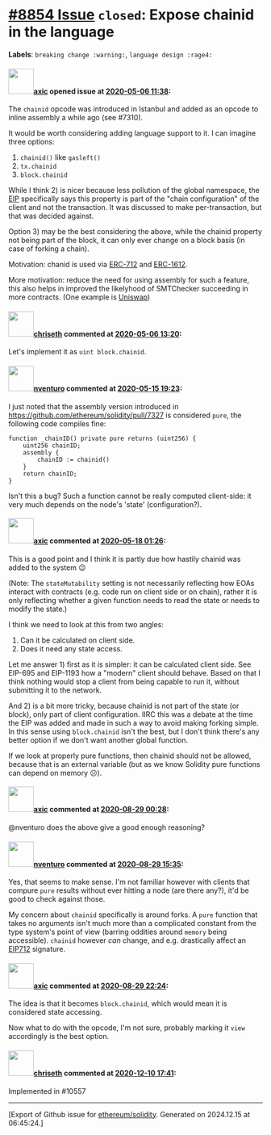 # [\#8854 Issue](https://github.com/ethereum/solidity/issues/8854) `closed`: Expose chainid in the language
**Labels**: `breaking change :warning:`, `language design :rage4:`


#### <img src="https://avatars.githubusercontent.com/u/20340?v=4" width="50">[axic](https://github.com/axic) opened issue at [2020-05-06 11:38](https://github.com/ethereum/solidity/issues/8854):

The `chainid` opcode was introduced in Istanbul and added as an opcode to inline assembly a while ago (see #7310).

It would be worth considering adding language support to it. I can imagine three options:
1) `chainid()` like `gasleft()`
2) `tx.chainid`
3) `block.chainid`

While I think 2) is nicer because less pollution of the global namespace, the [EIP](https://eips.ethereum.org/EIPS/eip-1344) specifically says this property is part of the "chain configuration" of the client and not the transaction. It was discussed to make per-transaction, but that was decided against.

Option 3) may be the best considering the above, while the chainid property not being part of the block, it can only ever change on a block basis (in case of forking a chain).

Motivation: chanid is used via [ERC-712](https://eips.ethereum.org/EIPS/eip-712) and [ERC-1612](https://github.com/ethereum/EIPs/issues/2613).

More motivation: reduce the need for using assembly for such a feature, this also helps in improved the likelyhood of SMTChecker succeeding in more contracts. (One example is [Uniswap](https://github.com/Uniswap/uniswap-v2-core/blob/master/contracts/UniswapV2ERC20.sol#L27))

#### <img src="https://avatars.githubusercontent.com/u/9073706?v=4" width="50">[chriseth](https://github.com/chriseth) commented at [2020-05-06 13:20](https://github.com/ethereum/solidity/issues/8854#issuecomment-624644850):

Let's implement it as `uint block.chainid`.

#### <img src="https://avatars.githubusercontent.com/u/2530770?u=a2b81f85d207864b7db06415db53010c21633b33&v=4" width="50">[nventuro](https://github.com/nventuro) commented at [2020-05-15 19:23](https://github.com/ethereum/solidity/issues/8854#issuecomment-629436203):

I just noted that the assembly version introduced in https://github.com/ethereum/solidity/pull/7327 is considered `pure`, the following code compiles fine:

```solidity
function _chainID() private pure returns (uint256) {
    uint256 chainID;
    assembly {
        chainID := chainid()
    }
    return chainID;
}
```

Isn't this a bug? Such a function cannot be really computed client-side: it very much depends on the node's 'state' (configuration?).

#### <img src="https://avatars.githubusercontent.com/u/20340?v=4" width="50">[axic](https://github.com/axic) commented at [2020-05-18 01:26](https://github.com/ethereum/solidity/issues/8854#issuecomment-629897415):

This is a good point and I think it is partly due how hastily chainid was added to the system :wink:

(Note: The `stateMutability` setting is not necessarily reflecting how EOAs interact with contracts (e.g. code run on client side or on chain), rather it is only reflecting whether a given function needs to read the state or needs to modify the state.)

I think we need to look at this from two angles:
1) Can it be calculated on client side.
2) Does it need any state access.

Let me answer 1) first as it is simpler: it can be calculated client side. See EIP-695 and EIP-1193 how a "modern" client should behave. Based on that I think nothing would stop a client from being capable to run it, without submitting it to the network.

And 2) is a bit more tricky, because chainid is not part of the state (or block), only part of client configuration. IIRC this was a debate at the time the EIP was added and made in such a way to avoid making forking simple. In this sense using `block.chainid` isn't the best, but I don't think there's any better option if we don't want another global function.

If we look at properly pure functions, then chainid should not be allowed, because that is an external variable (but as we know Solidity pure functions can depend on memory 😕).

#### <img src="https://avatars.githubusercontent.com/u/20340?v=4" width="50">[axic](https://github.com/axic) commented at [2020-08-29 00:28](https://github.com/ethereum/solidity/issues/8854#issuecomment-683202188):

@nventuro does the above give a good enough reasoning?

#### <img src="https://avatars.githubusercontent.com/u/2530770?u=a2b81f85d207864b7db06415db53010c21633b33&v=4" width="50">[nventuro](https://github.com/nventuro) commented at [2020-08-29 15:35](https://github.com/ethereum/solidity/issues/8854#issuecomment-683306084):

Yes, that seems to make sense. I'm not familiar however with clients that compure `pure` results without ever hitting a node (are there any?), it'd be good to check against those.

My concern about `chainid` specifically is around forks. A `pure` function that takes no arguments isn't much more than a complicated constant from the type system's point of view (barring oddities around `memory` being accessible). `chainid` however *can* change, and e.g. drastically affect an [EIP712](https://eips.ethereum.org/EIPS/eip-712) signature.

#### <img src="https://avatars.githubusercontent.com/u/20340?v=4" width="50">[axic](https://github.com/axic) commented at [2020-08-29 22:24](https://github.com/ethereum/solidity/issues/8854#issuecomment-683348247):

The idea is that it becomes `block.chainid`, which would mean it is considered state accessing.

Now what to do with the opcode, I'm not sure, probably marking it `view` accordingly is the best option.

#### <img src="https://avatars.githubusercontent.com/u/9073706?v=4" width="50">[chriseth](https://github.com/chriseth) commented at [2020-12-10 17:41](https://github.com/ethereum/solidity/issues/8854#issuecomment-742678914):

Implemented in #10557


-------------------------------------------------------------------------------



[Export of Github issue for [ethereum/solidity](https://github.com/ethereum/solidity). Generated on 2024.12.15 at 06:45:24.]
